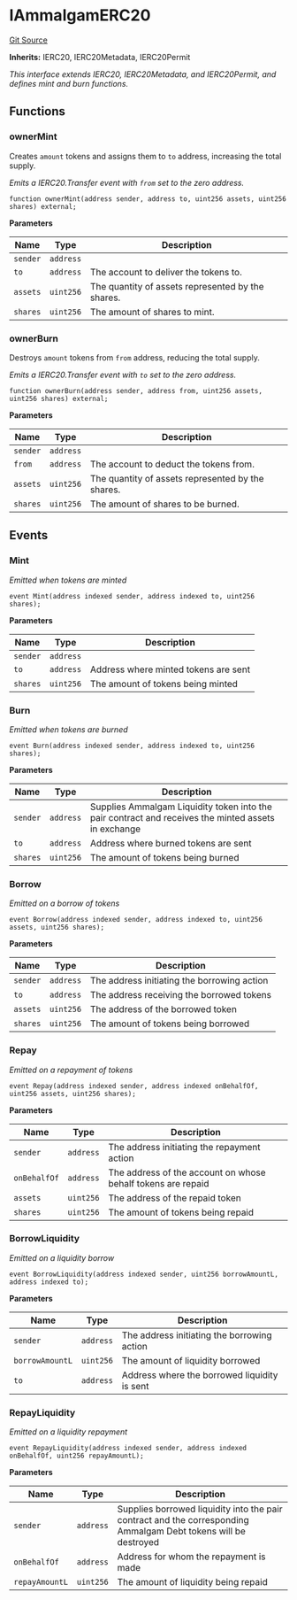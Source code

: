 # IAmmalgamERC20
[Git Source](https://github.com/Ammalgam-Protocol/core-v1/blob/922bb12a291a5f6729dd85abc24fc6fec504a108/contracts/interfaces/tokens/IAmmalgamERC20.sol)

**Inherits:**
IERC20, IERC20Metadata, IERC20Permit

*This interface extends IERC20, IERC20Metadata, and IERC20Permit, and defines mint and burn functions.*


## Functions
### ownerMint

Creates `amount` tokens and assigns them to `to` address, increasing the total supply.

*Emits a IERC20.Transfer event with `from` set to the zero address.*


```solidity
function ownerMint(address sender, address to, uint256 assets, uint256 shares) external;
```
**Parameters**

|Name|Type|Description|
|----|----|-----------|
|`sender`|`address`||
|`to`|`address`|The account to deliver the tokens to.|
|`assets`|`uint256`|The quantity of assets represented by the shares.|
|`shares`|`uint256`|The amount of shares to mint.|


### ownerBurn

Destroys `amount` tokens from `from` address, reducing the total supply.

*Emits a IERC20.Transfer event with `to` set to the zero address.*


```solidity
function ownerBurn(address sender, address from, uint256 assets, uint256 shares) external;
```
**Parameters**

|Name|Type|Description|
|----|----|-----------|
|`sender`|`address`||
|`from`|`address`|The account to deduct the tokens from.|
|`assets`|`uint256`|The quantity of assets represented by the shares.|
|`shares`|`uint256`|The amount of shares to be burned.|


## Events
### Mint
*Emitted when tokens are minted*


```solidity
event Mint(address indexed sender, address indexed to, uint256 shares);
```

**Parameters**

|Name|Type|Description|
|----|----|-----------|
|`sender`|`address`||
|`to`|`address`|Address where minted tokens are sent|
|`shares`|`uint256`|The amount of tokens being minted|

### Burn
*Emitted when tokens are burned*


```solidity
event Burn(address indexed sender, address indexed to, uint256 shares);
```

**Parameters**

|Name|Type|Description|
|----|----|-----------|
|`sender`|`address`|Supplies Ammalgam Liquidity token into the pair contract and receives the minted assets in exchange|
|`to`|`address`|Address where burned tokens are sent|
|`shares`|`uint256`|The amount of tokens being burned|

### Borrow
*Emitted on a borrow of tokens*


```solidity
event Borrow(address indexed sender, address indexed to, uint256 assets, uint256 shares);
```

**Parameters**

|Name|Type|Description|
|----|----|-----------|
|`sender`|`address`|The address initiating the borrowing action|
|`to`|`address`|The address receiving the borrowed tokens|
|`assets`|`uint256`|The address of the borrowed token|
|`shares`|`uint256`|The amount of tokens being borrowed|

### Repay
*Emitted on a repayment of tokens*


```solidity
event Repay(address indexed sender, address indexed onBehalfOf, uint256 assets, uint256 shares);
```

**Parameters**

|Name|Type|Description|
|----|----|-----------|
|`sender`|`address`|The address initiating the repayment action|
|`onBehalfOf`|`address`|The address of the account on whose behalf tokens are repaid|
|`assets`|`uint256`|The address of the repaid token|
|`shares`|`uint256`|The amount of tokens being repaid|

### BorrowLiquidity
*Emitted on a liquidity borrow*


```solidity
event BorrowLiquidity(address indexed sender, uint256 borrowAmountL, address indexed to);
```

**Parameters**

|Name|Type|Description|
|----|----|-----------|
|`sender`|`address`|The address initiating the borrowing action|
|`borrowAmountL`|`uint256`|The amount of liquidity borrowed|
|`to`|`address`|Address where the borrowed liquidity is sent|

### RepayLiquidity
*Emitted on a liquidity repayment*


```solidity
event RepayLiquidity(address indexed sender, address indexed onBehalfOf, uint256 repayAmountL);
```

**Parameters**

|Name|Type|Description|
|----|----|-----------|
|`sender`|`address`|Supplies borrowed liquidity into the pair contract and the corresponding Ammalgam Debt tokens will be destroyed|
|`onBehalfOf`|`address`|Address for whom the repayment is made|
|`repayAmountL`|`uint256`|The amount of liquidity being repaid|

